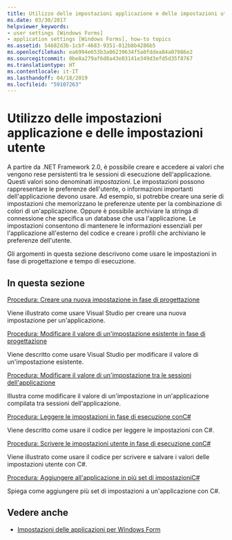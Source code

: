 ```yaml
---
title: Utilizzo delle impostazioni applicazione e delle impostazioni utente
ms.date: 03/30/2017
helpviewer_keywords:
- user settings [Windows Forms]
- application settings [Windows Forms], how-to topics
ms.assetid: 54682d3b-1cbf-4683-9351-012b8b4286b5
ms.openlocfilehash: ea6994e653b3a06239634f5a0fddea84a07086e2
ms.sourcegitcommit: 0be8a279af6d8a43e03141e349d3efd5d35f8767
ms.translationtype: HT
ms.contentlocale: it-IT
ms.lasthandoff: 04/18/2019
ms.locfileid: "59107263"
---
```

# <a name="using-application-settings-and-user-settings"></a>Utilizzo delle impostazioni applicazione e delle impostazioni utente
A partire da .NET Framework 2.0, è possibile creare e accedere ai valori che vengono rese persistenti tra le sessioni di esecuzione dell'applicazione. Questi valori sono denominati *impostazioni*. Le impostazioni possono rappresentare le preferenze dell'utente, o informazioni importanti dell'applicazione devono usare. Ad esempio, si potrebbe creare una serie di impostazioni che memorizzano le preferenze utente per la combinazione di colori di un'applicazione. Oppure è possibile archiviare la stringa di connessione che specifica un database che usa l'applicazione. Le impostazioni consentono di mantenere le informazioni essenziali per l'applicazione all'esterno del codice e creare i profili che archiviano le preferenze dell'utente.  
  
 Gli argomenti in questa sezione descrivono come usare le impostazioni in fase di progettazione e tempo di esecuzione.  
  
## <a name="in-this-section"></a>In questa sezione  
 [Procedura: Creare una nuova impostazione in fase di progettazione](how-to-create-a-new-setting-at-design-time.md)  
  
 Viene illustrato come usare Visual Studio per creare una nuova impostazione per un'applicazione.  
  
 [Procedura: Modificare il valore di un'impostazione esistente in fase di progettazione](how-to-change-the-value-of-an-existing-setting-at-design-time.md)  
  
 Viene descritto come usare Visual Studio per modificare il valore di un'impostazione esistente.  
  
 [Procedura: Modificare il valore di un'impostazione tra le sessioni dell'applicazione](how-to-change-the-value-of-a-setting-between-application-sessions.md)  
  
 Illustra come modificare il valore di un'impostazione in un'applicazione compilata tra sessioni dell'applicazione.  
  
 [Procedura: Leggere le impostazioni in fase di esecuzione conC#](how-to-read-settings-at-run-time-with-csharp.md)  
  
 Viene descritto come usare il codice per leggere le impostazioni con C#.  
  
 [Procedura: Scrivere le impostazioni utente in fase di esecuzione conC#](how-to-write-user-settings-at-run-time-with-csharp.md)  
  
 Viene illustrato come usare il codice per scrivere e salvare i valori delle impostazioni utente con C#.  
  
 [Procedura: Aggiungere all'applicazione in più set di impostazioniC#](how-to-add-multiple-sets-of-settings-to-your-application-in-csharp.md)  
  
 Spiega come aggiungere più set di impostazioni a un'applicazione con C#.  
  
## <a name="see-also"></a>Vedere anche

- [Impostazioni delle applicazioni per Windows Form](application-settings-for-windows-forms.md)
